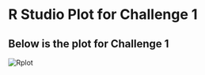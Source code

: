 # R Studio Plot for Challenge 1

## Below is the plot for Challenge 1
![Rplot](https://user-images.githubusercontent.com/60228369/91071465-3618ab00-e606-11ea-80ef-0892316b6cfc.png)


